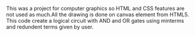 This was a project for computer graphics so HTML and CSS features are not used as much.All the drawing is done on canvas element from HTML5. 
This code create a logical circuit with AND and OR gates using minterms and redundent terms given by user.
